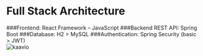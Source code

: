 # Full Stack Architecture
###Frontend: React Framework – JavaScript
###Backend REST API: Spring Boot
###Database: H2 > MySQL
###Authentication: Spring Security (basic > JWT)
<br>
![kaavio](https://github.com/tauimonen/react-spring-app/assets/64781021/2d58fb7f-7d80-42a4-82ee-a9297c84db38)
